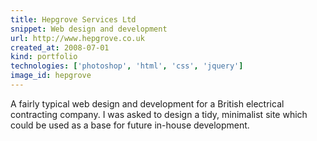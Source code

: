 ```yaml
---
title: Hepgrove Services Ltd
snippet: Web design and development
url: http://www.hepgrove.co.uk
created_at: 2008-07-01
kind: portfolio
technologies: ['photoshop', 'html', 'css', 'jquery']
image_id: hepgrove
---
```


A fairly typical web design and development for a British electrical contracting company. I was asked to design a tidy, minimalist site which could be used as a base for future in-house development.